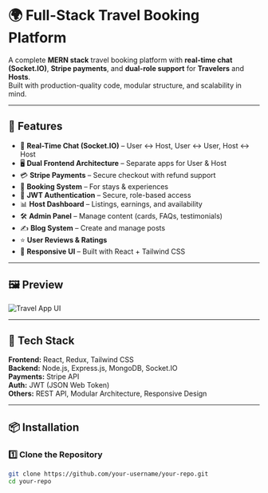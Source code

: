 # 🌍 Full-Stack Travel Booking Platform

A complete **MERN stack** travel booking platform with **real-time chat (Socket.IO)**, **Stripe payments**, and **dual-role support** for **Travelers** and **Hosts**.  
Built with production-quality code, modular structure, and scalability in mind.

---

## 📌 Features

- 💬 **Real-Time Chat (Socket.IO)** – User ↔ Host, User ↔ User, Host ↔ Host
- 🖥 **Dual Frontend Architecture** – Separate apps for User & Host
- 💳 **Stripe Payments** – Secure checkout with refund support
- 🏨 **Booking System** – For stays & experiences
- 🔐 **JWT Authentication** – Secure, role-based access
- 📊 **Host Dashboard** – Listings, earnings, and availability
- 🛠 **Admin Panel** – Manage content (cards, FAQs, testimonials)
- ✍ **Blog System** – Create and manage posts
- ⭐ **User Reviews & Ratings**
- 📱 **Responsive UI** – Built with React + Tailwind CSS

---

## 🖼 Preview

![Travel App UI](https://res.cloudinary.com/dzfdpc00p/image/upload/v1754767873/Screenshot_2025-08-10_005848_eggpu8.png)

---

## 🚀 Tech Stack

**Frontend:** React, Redux, Tailwind CSS  
**Backend:** Node.js, Express.js, MongoDB, Socket.IO  
**Payments:** Stripe API  
**Auth:** JWT (JSON Web Token)  
**Others:** REST API, Modular Architecture, Responsive Design

---

## 📦 Installation

### 1️⃣ Clone the Repository
```bash
git clone https://github.com/your-username/your-repo.git
cd your-repo
